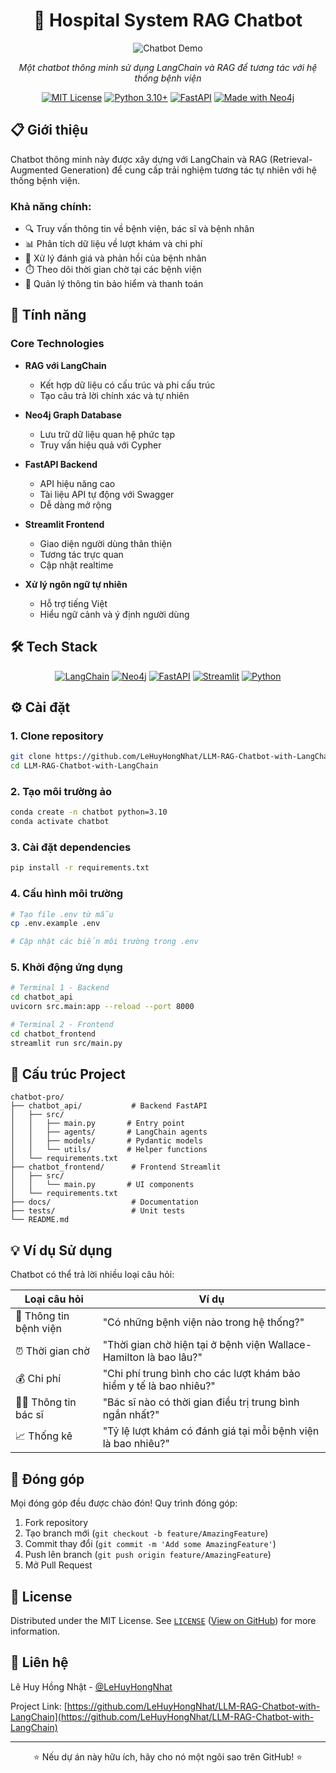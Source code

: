 <div align="center">

# 🏥 Hospital System RAG Chatbot

![Chatbot Demo](docs/images/chatbot-demo.gif)

*Một chatbot thông minh sử dụng LangChain và RAG để tương tác với hệ thống bệnh viện*

[![MIT License](https://img.shields.io/badge/License-MIT-green.svg)](https://choosealicense.com/licenses/mit/)
[![Python 3.10+](https://img.shields.io/badge/python-3.10+-blue.svg)](https://www.python.org/downloads/)
[![FastAPI](https://img.shields.io/badge/FastAPI-0.68.0+-00a393.svg)](https://fastapi.tiangolo.com)
[![Made with Neo4j](https://img.shields.io/badge/Made%20with-Neo4j-008CC1.svg)](https://neo4j.com/)

</div>

## 📋 Giới thiệu

Chatbot thông minh này được xây dựng với LangChain và RAG (Retrieval-Augmented Generation) để cung cấp trải nghiệm tương tác tự nhiên với hệ thống bệnh viện. 

### Khả năng chính:

- 🔍 Truy vấn thông tin về bệnh viện, bác sĩ và bệnh nhân
- 📊 Phân tích dữ liệu về lượt khám và chi phí
- 💬 Xử lý đánh giá và phản hồi của bệnh nhân
- ⏱️ Theo dõi thời gian chờ tại các bệnh viện
- 🏦 Quản lý thông tin bảo hiểm và thanh toán

## 🚀 Tính năng

### Core Technologies
- **RAG với LangChain** 
  - Kết hợp dữ liệu có cấu trúc và phi cấu trúc 
  - Tạo câu trả lời chính xác và tự nhiên

- **Neo4j Graph Database**
  - Lưu trữ dữ liệu quan hệ phức tạp
  - Truy vấn hiệu quả với Cypher

- **FastAPI Backend**
  - API hiệu năng cao
  - Tài liệu API tự động với Swagger
  - Dễ dàng mở rộng

- **Streamlit Frontend**
  - Giao diện người dùng thân thiện
  - Tương tác trực quan
  - Cập nhật realtime

- **Xử lý ngôn ngữ tự nhiên**
  - Hỗ trợ tiếng Việt
  - Hiểu ngữ cảnh và ý định người dùng

## 🛠️ Tech Stack

<div align="center">

[![LangChain](https://img.shields.io/badge/LangChain-121212?style=for-the-badge&logo=chainlink&logoColor=white)](https://python.langchain.com/docs/get_started/introduction)
[![Neo4j](https://img.shields.io/badge/Neo4j-008CC1?style=for-the-badge&logo=neo4j&logoColor=white)](https://neo4j.com/)
[![FastAPI](https://img.shields.io/badge/FastAPI-009688?style=for-the-badge&logo=fastapi&logoColor=white)](https://fastapi.tiangolo.com/)
[![Streamlit](https://img.shields.io/badge/Streamlit-FF4B4B?style=for-the-badge&logo=streamlit&logoColor=white)](https://streamlit.io/)
[![Python](https://img.shields.io/badge/Python-3776AB?style=for-the-badge&logo=python&logoColor=white)](https://www.python.org/)

</div>

## ⚙️ Cài đặt

### 1. Clone repository

```bash
git clone https://github.com/LeHuyHongNhat/LLM-RAG-Chatbot-with-LangChain.git
cd LLM-RAG-Chatbot-with-LangChain
```

### 2. Tạo môi trường ảo

```bash
conda create -n chatbot python=3.10
conda activate chatbot
```

### 3. Cài đặt dependencies

```bash
pip install -r requirements.txt
```

### 4. Cấu hình môi trường

```bash
# Tạo file .env từ mẫu
cp .env.example .env

# Cập nhật các biến môi trường trong .env
```

### 5. Khởi động ứng dụng

```bash
# Terminal 1 - Backend
cd chatbot_api
uvicorn src.main:app --reload --port 8000

# Terminal 2 - Frontend
cd chatbot_frontend
streamlit run src/main.py
```

## 📁 Cấu trúc Project

```
chatbot-pro/
├── chatbot_api/           # Backend FastAPI
│   ├── src/
│   │   ├── main.py       # Entry point
│   │   ├── agents/       # LangChain agents
│   │   ├── models/       # Pydantic models
│   │   └── utils/        # Helper functions
│   └── requirements.txt
├── chatbot_frontend/      # Frontend Streamlit
│   ├── src/
│   │   └── main.py       # UI components
│   └── requirements.txt
├── docs/                  # Documentation
├── tests/                 # Unit tests
└── README.md
```

## 💡 Ví dụ Sử dụng

Chatbot có thể trả lời nhiều loại câu hỏi:

| Loại câu hỏi | Ví dụ |
|--------------|-------|
| 🏥 Thông tin bệnh viện | "Có những bệnh viện nào trong hệ thống?" |
| ⏰ Thời gian chờ | "Thời gian chờ hiện tại ở bệnh viện Wallace-Hamilton là bao lâu?" |
| 💰 Chi phí | "Chi phí trung bình cho các lượt khám bảo hiểm y tế là bao nhiêu?" |
| 👨‍⚕️ Thông tin bác sĩ | "Bác sĩ nào có thời gian điều trị trung bình ngắn nhất?" |
| 📈 Thống kê | "Tỷ lệ lượt khám có đánh giá tại mỗi bệnh viện là bao nhiêu?" |

## 🤝 Đóng góp

Mọi đóng góp đều được chào đón! Quy trình đóng góp:

1. Fork repository
2. Tạo branch mới (`git checkout -b feature/AmazingFeature`)
3. Commit thay đổi (`git commit -m 'Add some AmazingFeature'`)
4. Push lên branch (`git push origin feature/AmazingFeature`)
5. Mở Pull Request

## 📝 License

Distributed under the MIT License. See [`LICENSE`](LICENSE) ([View on GitHub](https://github.com/LeHuyHongNhat/LLM-RAG-Chatbot-with-LangChain/tree/master?tab=MIT-1-ov-file)) for more information.

## 📧 Liên hệ

Lê Huy Hồng Nhật - [@LeHuyHongNhat](https://github.com/LeHuyHongNhat)

Project Link: [https://github.com/LeHuyHongNhat/LLM-RAG-Chatbot-with-LangChain](https://github.com/LeHuyHongNhat/LLM-RAG-Chatbot-with-LangChain)

---
<div align="center">
⭐️ Nếu dự án này hữu ích, hãy cho nó một ngôi sao trên GitHub! ⭐️
</div>
